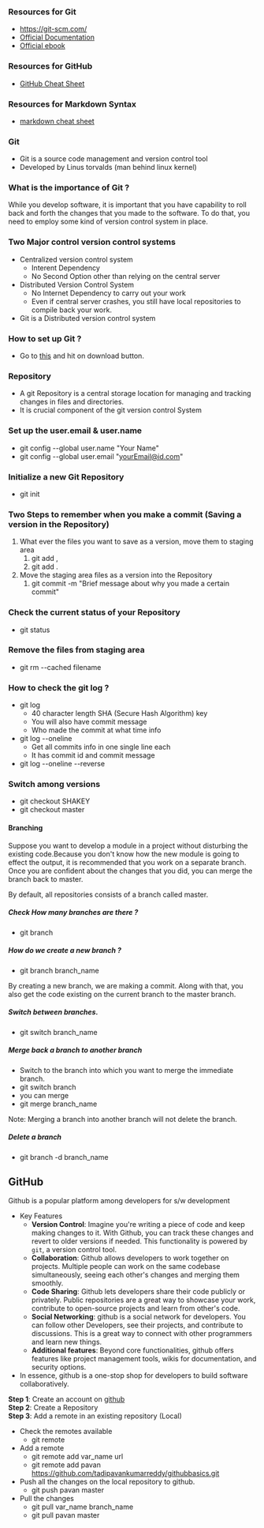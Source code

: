 ### Resources for Git
- https://git-scm.com/
- [Official Documentation](https://git-scm.com/docs)
- [Official ebook](https://git-scm.com/book/en/v2)

### Resources for GitHub
-   [GitHub Cheat Sheet](https://education.github.com/git-cheat-sheet-education.pdf)


### Resources for Markdown Syntax
- [markdown cheat sheet](https://github.com/adam-p/markdown-here/wiki/Markdown-Cheatsheet)

### Git
- Git is a source code management and version control tool
- Developed by Linus torvalds (man behind linux kernel)

### What is the importance of Git ?
While you develop software, it is important that you have capability to roll back and forth the changes that you made to the software. To do that, you need to employ some kind of version control system in place.

### Two Major control version control systems
- Centralized version control system
  - Interent Dependency
  - No Second Option other than relying on the central server
- Distributed Version Control System
  - No Internet Dependency to carry out your work
  - Even if central server crashes, you still have local repositories to compile back your work. 
- Git is a Distributed version control system

### How to set up Git ?
- Go to [this](https://git-scm.com) and hit on download button.

### Repository
- A git Repository is a central storage location for managing and tracking changes in files and directories.
- It is crucial component of the git version control System

### Set up the user.email & user.name
- git config --global user.name "Your Name"
- git config --global user.email "yourEmail@id.com"

### Initialize a new Git Repository
- git init

### Two Steps to remember when you make a commit (Saving a version in the Repository)
1. What ever the files you want to save as a version, move them to staging area
   1. git add <filename>,<filename2>
   2. git add . 
2. Move the staging area files as a version into the Repository
   1. git commit -m "Brief message about why you made a certain commit"

### Check the current status of your Repository
- git status

### Remove the files from staging area
- git rm --cached filename

### How to check the git log ?
- git log
  - 40 character length SHA (Secure Hash Algorithm) key
  - You will also have commit message
  - Who made the commit at what time info
- git log --oneline
  - Get all commits info in one single line each
  - It has commit id and commit message
- git log --oneline --reverse

### Switch among versions
- git checkout SHAKEY
- git checkout master

#### Branching
Suppose you want to develop a module in a project without disturbing the existing code.Because you don't know how the new module is going to effect the output, it is recommended that you work on a separate branch.
Once you are confident about the changes that you did, you can merge the branch back to master.

By default, all repositories consists of a branch called master.

##### Check How many branches are there ?
- git branch

##### How do we create a new branch ?
- git branch branch_name

By creating a new branch, we are making a commit. Along with that, you also get the code existing on the current branch to the master branch.

##### Switch between branches.
- git switch branch_name

##### Merge back a branch to another branch
- Switch to the branch into which you want to merge the immediate branch.
- git switch branch
- you can merge
- git merge branch_name

Note: Merging a branch into another branch will not delete the branch.

##### Delete a branch
- git branch -d branch_name

## GitHub

Github is a popular platform among developers for s/w development

- Key Features
  - **Version Control**: Imagine you're writing a piece of code and keep making changes to it. With Github, you can track these changes and revert to older versions if needed. This  functionality is powered by `git`, a version control tool.
  - **Collaboration**: Github allows developers to work together on projects. Multiple people can work on the same codebase simultaneously, seeing each other's changes and merging them smoothly. 
  - **Code Sharing**: Github lets developers share their code publicly or privately. Public repositories are a great way to showcase your work, contribute to open-source projects and learn from other's code. 
  - **Social Networking**: github is a social network for developers. You can follow other Developers, see their projects, and contribute to discussions. This is a great way to connect with other programmers and learn new things.
  - **Additional features**: Beyond core functionalities, github offers features like project management tools, wikis for documentation, and security options. 
- In essence, github is a one-stop shop for developers to build software collaboratively. 

**Step 1**: Create an account on [github](https://github.com)  
**Step 2**: Create a Repository  
**Step 3**: Add a remote in an existing repository (Local)  
- Check the remotes available
  - git remote
- Add a remote
  - git remote add var_name url
  - git remote add pavan https://github.com/tadipavankumarreddy/githubbasics.git
- Push all the changes on the local repository to github.
  - git push pavan master
- Pull the changes
  - git pull var_name branch_name
  - git pull pavan master
